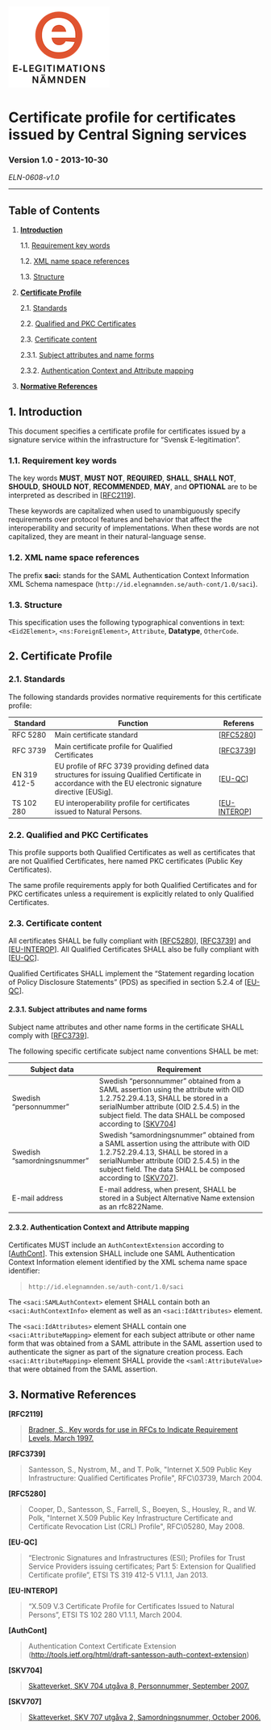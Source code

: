 <img src="img/eln-logo.png"></img>

# Certificate profile for certificates issued by Central Signing services

### Version 1.0 - 2013-10-30

*ELN-0608-v1.0*

---

## Table of Contents

1. [**Introduction**](#introduction)

    1.1. [Requirement key words](#requirement-key-words)

    1.2. [XML name space references](#xml-name-space-references)

    1.3. [Structure](#structure)

2. [**Certificate Profile**](#certificate-profile)

    2.1. [Standards](#standards)

    2.2. [Qualified and PKC Certificates](#qualified-and-pkc-certificates)

    2.3. [Certificate content](#certificate-content)

    2.3.1. [Subject attributes and name forms](#subject-attributes-and-name-forms)

    2.3.2. [Authentication Context and Attribute mapping](#authentication-context-and-attribute-mapping)

3. [**Normative References**](#normative-references)

<a name="introduction"></a>
## 1. Introduction

This document specifies a certificate profile for certificates issued by
a signature service within the infrastructure for “Svensk
E-legitimation”.

<a name="requirement-key-words"></a>
### 1.1. Requirement key words

The key words **MUST**, **MUST** **NOT**, **REQUIRED**, **SHALL**,
**SHALL** **NOT**, **SHOULD**, **SHOULD** **NOT**, **RECOMMENDED**,
**MAY**, and **OPTIONAL** are to be interpreted as described in
\[[RFC2119](#rfc2119)\].

These keywords are capitalized when used to unambiguously specify
requirements over protocol features and behavior that affect the
interoperability and security of implementations. When these words are
not capitalized, they are meant in their natural-language sense.

<a name="xml-name-space-references"></a>
### 1.2. XML name space references

The prefix **saci:** stands for the SAML Authentication Context
Information XML Schema namespace
(`http://id.elegnamnden.se/auth-cont/1.0/saci`).

<a name="structure"></a>
### 1.3. Structure

This specification uses the following typographical conventions in text:
`<Eid2Element>`, `<ns:ForeignElement>`, `Attribute`, **Datatype**,
`OtherCode`.

<a name="certificate-profile"></a>
## 2. Certificate Profile

<a name="standards"></a>
### 2.1. Standards

The following standards provides normative requirements for this
certificate profile:

Standard | Function | Referens
--- | --- | ---
RFC 5280 | Main certificate standard | \[[RFC5280](#rfc5280)\]
RFC 3739 | Main certificate profile for Qualified Certificates | \[[RFC3739](#rfc3739)\]
EN 319 412-5 | EU profile of RFC 3739 providing defined data structures for issuing Qualified Certificate in accordance with the EU electronic signature directive \[EUSig\]. | \[[EU-QC](#eu-qc)\]
TS 102 280 | EU interoperability profile for certificates issued to Natural Persons. | \[[EU-INTEROP](#eu-interop)\]

<a name="qualified-and-pkc-certificates"></a>
### 2.2. Qualified and PKC Certificates

This profile supports both Qualified Certificates as well as
certificates that are not Qualified Certificates, here named PKC
certificates (Public Key Certificates).

The same profile requirements apply for both Qualified Certificates and
for PKC certificates unless a requirement is explicitly related to only
Qualified Certificates.

<a name="certificate-content"></a>
### 2.3. Certificate content

All certificates SHALL be fully compliant with  \[[RFC5280](#rfc5280)\], \[[RFC3739](#rfc3739)\]
and \[[EU-INTEROP](#eu-interop)\]. All Qualified Certificates SHALL also be fully
compliant with \[[EU-QC](#eu-qc)\].

Qualified Certificates SHALL implement the “Statement regarding location
of Policy Disclosure Statements” (PDS) as specified in section 5.2.4 of
\[[EU-QC](#eu-qc)\].

<a name="subject-attributes-and-name-forms"></a>
#### 2.3.1. Subject attributes and name forms

Subject name attributes and other name forms in the certificate SHALL
comply with \[[RFC3739](#rfc3739)\].

The following specific certificate subject name conventions SHALL be
met:

Subject data | Requirement
--- | ---
Swedish “personnummer” | Swedish “personnummer” obtained from a SAML assertion using the attribute with OID 1.2.752.29.4.13, SHALL be stored in a serialNumber attribute (OID 2.5.4.5) in the subject field. The data SHALL be composed according to \[[SKV704](#skv704)\]
Swedish “samordningsnummer” | Swedish “samordningsnummer” obtained from a SAML assertion using the attribute with OID 1.2.752.29.4.13, SHALL be stored in a serialNumber attribute (OID 2.5.4.5) in the subject field. The data SHALL be composed according to \[[SKV707](#skv707)\].
E-mail address | E-mail address, when present, SHALL be stored in a Subject Alternative Name extension as an rfc822Name.

<a name="authentication-context-and-attribute-mapping"></a>
#### 2.3.2. Authentication Context and Attribute mapping

Certificates MUST include an `AuthContextExtension` according to
\[[AuthCont](#authcont)\]. This extension SHALL include one SAML Authentication
Context Information element identified by the XML schema name space
identifier:

> `http://id.elegnamnden.se/auth-cont/1.0/saci`

The `<saci:SAMLAuthContext>` element SHALL contain both an
`<saci:AuthContextInfo>` element as well as an
`<saci:IdAttributes>` element.

The `<saci:IdAttributes>` element SHALL contain one
`<saci:AttributeMapping>` element for each subject attribute or
other name form that was obtained from a SAML attribute in the SAML
assertion used to authenticate the signer as part of the signature
creation process. Each `<saci:AttributeMapping>` element SHALL
provide the `<saml:AttributeValue>` that were obtained from the SAML
assertion.

<a name="normative-references"></a>
## 3. Normative References

<a name="rfc2119"></a>**[RFC2119]**

> [Bradner, S., Key words for use in RFCs to Indicate Requirement
> Levels, March 1997.](http://www.ietf.org/rfc/rfc2119.txt)

<a name="rfc3739"></a>**[RFC3739]**

> Santesson, S., Nystrom, M., and T. Polk, "Internet X.509 Public Key
> Infrastructure: Qualified Certificates Profile", RFC\\03739, March
> 2004.

<a name="rfc5280"></a>**[RFC5280]**

> Cooper, D., Santesson, S., Farrell, S., Boeyen, S., Housley, R., and
> W. Polk, "Internet X.509 Public Key Infrastructure Certificate and
> Certificate Revocation List (CRL) Profile", RFC\\05280, May 2008.

<a name="eu-qc"></a>**[EU-QC]**

> “Electronic Signatures and Infrastructures (ESI); Profiles for Trust
> Service Providers issuing certificates; Part 5: Extension for
> Qualified Certificate profile”, ETSI TS 319 412-5 V1.1.1, Jan 2013.

<a name="eu-interop"></a>**[EU-INTEROP]**

> “X.509 V.3 Certificate Profile for Certificates Issued to Natural
> Persons”, ETSI TS 102 280 V1.1.1, March 2004.

<a name="authcont"></a>**[AuthCont]**

> Authentication Context Certificate Extension
> (<http://tools.ietf.org/html/draft-santesson-auth-context-extension>)

<a name="skv704"></a>**[SKV704]**

> [Skatteverket, SKV 704 utgåva 8, Personnummer, September
> 2007.](http://www.skatteverket.se/download/18.1e6d5f87115319ffba380001857/70408.pdf)

<a name="skv707"></a>**[SKV707]**

> [Skatteverket, SKV 707 utgåva 2, Samordningsnummer, October
> 2006.](http://www.skatteverket.se/download/18.3dfca4f410f4fc63c86800016382/70702.pdf)
